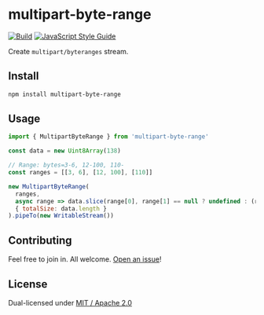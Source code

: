 # multipart-byte-range

[![Build](https://github.com/alanshaw/carstream/actions/workflows/build.yml/badge.svg)](https://github.com/alanshaw/carstream/actions/workflows/build.yml)
[![JavaScript Style Guide](https://img.shields.io/badge/code_style-standard-brightgreen.svg)](https://standardjs.com)

Create `multipart/byteranges` stream.

## Install

```sh
npm install multipart-byte-range
```

## Usage

```js
import { MultipartByteRange } from 'multipart-byte-range'

const data = new Uint8Array(138)

// Range: bytes=3-6, 12-100, 110-
const ranges = [[3, 6], [12, 100], [110]]

new MultipartByteRange(
  ranges,
  async range => data.slice(range[0], range[1] == null ? undefined : (range[1] + 1)),
  { totalSize: data.length }
).pipeTo(new WritableStream())
```

## Contributing

Feel free to join in. All welcome. [Open an issue](https://github.com/alanshaw/multipart-byte-range/issues)!

## License

Dual-licensed under [MIT / Apache 2.0](https://github.com/alanshaw/multipart-byte-range/blob/main/LICENSE.md)
